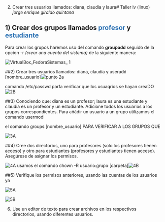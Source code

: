 2) Crear tres usuarios llamados: diana, claudia y laura#  Taller  iv (linux)
*jorge enrique giraldo quintana*
## 1) Crear dos grupos llamados <span style="color:#2f74b5">profesor</span> y <span style="color:#2f74b5">estudiante</span>
Para crear los grupos haremos uso del comando <b>groupadd</b> seguido de la opcion -r *(crear una cuenta del sistema)* de la siguiente manera:

![VirtualBox_FedoraSistemas_ 1](https://user-images.githubusercontent.com/18295167/160483910-ae5d42b9-64b8-47d3-99a5-03a92fd6228a.png)

##2) Crear tres usuarios llamados: diana, claudia y 
 useradd [nombre_usuario]![punto 2a](https://user-images.githubusercontent.com/18295167/160485715-7ffc6079-6eb5-4b86-9727-c29d45988fdc.png)
 
comando  /etc/passwd   parfa verificar que los usuaqrios  se hayan creaDO![2B](https://user-images.githubusercontent.com/18295167/160486044-93be009e-be16-44da-b614-51245d234eb9.png)


##3) Conociendo que: diana es un profesor; laura es una estudiante y claudia es un profesor y un estudiante. Adicione todos los usuarios a los grupos correspondientes.
Para añádir un usuario a un grupo utilizamos el comando usermod 

el comando groups [nombre_usuario] PARA VERIFICAR A LOS GRUPOS QUE 

![3A](https://user-images.githubusercontent.com/18295167/160490312-b23d2028-5d61-42a0-9b15-942ff54c564e.png)



 ##4) Cree dos directorios, uno para profesores (solo los profesores tienen acceso) y otro para estudiantes (profesores y estudiantes tienen acceso). Asegúrese de asignar los permisos.
 
 
 ![4A](https://user-images.githubusercontent.com/18295167/160486710-7bd69c1f-46e7-4efe-8ff1-e7c8c8b55bf2.png)
usamos el comando chown -R usuario:grupo [carpeta]![4B](https://user-images.githubusercontent.com/18295167/160487655-0d3d0c73-aaeb-47a0-8950-128895be94d8.png)

##5) Verifique los permisos anteriores, usando las cuentas de los usuarios ya 

![5A](https://user-images.githubusercontent.com/18295167/160489947-7e339950-191e-478f-ab51-29cb950c80e9.png)

![5B](https://user-images.githubusercontent.com/18295167/160489985-b9b12d1e-b842-4dc6-a76b-b05f9025d561.png)

6) Use un editor de texto para crear archivos en los respectivos directorios, usando diferentes usuarios.

